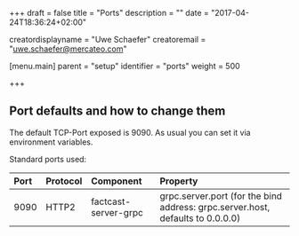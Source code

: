 +++
draft = false
title = "Ports"
description = ""
date = "2017-04-24T18:36:24+02:00"

creatordisplayname = "Uwe Schaefer"
creatoremail = "uwe.schaefer@mercateo.com"

[menu.main]
parent = "setup"
identifier = "ports"
weight = 500

+++

## Port defaults and how to change them

The default TCP-Port exposed is 9090. As usual you can set it via environment variables.

Standard ports used:

|Port|Protocol|Component|Property|
|:--|:--|:--|:--|
|9090|HTTP2|factcast-server-grpc|grpc.server.port (for the bind address: grpc.server.host, defaults to 0.0.0.0) |
